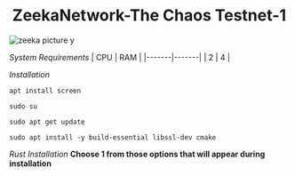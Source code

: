 <h1 align="center">ZeekaNetwork-The Chaos Testnet-1</h1>

![zeeka picture y](https://user-images.githubusercontent.com/100621008/197632354-51d0476c-39d3-4168-89c3-ea088634c60e.jpg)

*System Requirements*
|  CPU  |  RAM  |
|-------|-------|
|   2   |   4   |

*Installation*
```
apt install screen
```
```
sudo su
```
```
sudo apt get update
```
```
sudo apt install -y build-essential libssl-dev cmake
```
*Rust Installation*
**Choose 1 from those options that will appear during installation**



